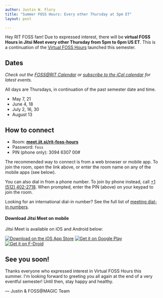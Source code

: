 ```yaml
---
author: Justin W. Flory
title: "Summer FOSS Hours: Every other Thursday at 5pm ET"
layout: post

---
```


Hey RIT FOSS fam!
Due to expressed interest, there will be **virtual FOSS Hours in Jitsi Meet every other Thursday from 5pm to 6pm US ET**.
This is a continuation of the [Virtual FOSS Hours](/announcements/2020/03/18/virtual-foss-hours/) launched this semester.


## Dates

_Check out the [FOSS@RIT Calendar](/calendar/) or [subscribe to the iCal calendar](/feeds/calendar.ics) for latest events._

All days are Thursdays, in continuation of the past semester date and time.

* May 7, 21
* June 4, 18
* July 2, 16, 30
* August 13


## How to connect

* Room: [**meet.jit.si/rit-foss-hours**](https://meet.jit.si/rit-foss-hours)
* Password: `foss`
* PIN (phone only): 3094 6307 00#

The recommended way to connect is from a web browser or mobile app.
To join the room, open the link above, or enter the room name on any of the mobile apps (see below).

You can also dial in from a phone number.
To join by phone instead, call [+1 (512) 402-2718](tel:+15124022718).
When prompted, enter the PIN (above) on your keypad to join the room.

Looking for an international dial-in number?
See the full list of [meeting dial-in numbers](https://meet.jit.si/static/dialInInfo.html?room=rit-foss-hours).

#### Download Jitsi Meet on mobile

Jitsi Meet is available on iOS and Android below:

[![Download on the iOS App Store](https://335wvf48o1332cksy23mw1pj-wpengine.netdna-ssl.com/wp-content/uploads/2019/11/appstore-badge-300x101.png)](https://itunes.apple.com/us/app/jitsi-meet/id1165103905)
[![Get it on Google Play](https://335wvf48o1332cksy23mw1pj-wpengine.netdna-ssl.com/wp-content/uploads/2019/11/google-play-badge-300x89.png)](https://play.google.com/store/apps/details?id=org.jitsi.meet)
[![Get it on F-Droid](https://335wvf48o1332cksy23mw1pj-wpengine.netdna-ssl.com/wp-content/uploads/2019/11/f-droid-badge-300x89.png)](https://f-droid.org/en/packages/org.jitsi.meet/)


## See you soon!

Thanks everyone who expressed interest in Virtual FOSS Hours this summer.
I'm looking forward to greeting you all again at the end of a very eventful semester!
Until then, stay happy and healthy.


— Justin & FOSS@MAGIC Team
